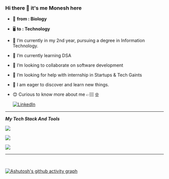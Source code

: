 ### Hi there 👋  it's me Monesh here

- 🧬 **from : Biology**
- 🖥️ **to : Technology**
-  🔭 I’m currently in my 2nd year, pursuing a degree in Information Technology.
- 🌱 I’m currently learning DSA 
- 👯 I’m looking to collaborate on  software development 
- 🤔 I’m looking for help with internship in Startups & Tech Gaints
- 🧿 I am eager to discover and learn new things.
- 😊 Curious to know more about me  👉🏽 [🌐](https://monesh-gomo.web.app/)

  <p >
  <a href="https://www.linkedin.com/in/moneshgomo/" target="_blank">
    <img src="https://skillicons.dev/icons?i=linkedin&theme=dark" alt="LinkedIn"/>
  </a>
 </p>
 
***


***My Tech Stack And Tools***
<p>
  <!-- Programming Languages -->
  <a href="https://skillicons.dev">
    <img src="https://skillicons.dev/icons?i=java,js,html,css,py&theme=dark"/>
  </a>
</p>
<p>
  <!-- Frameworks and Build Tools -->
  <a href="https://skillicons.dev">
    <img src="https://skillicons.dev/icons?i=spring,maven,git,mysql,postgres&theme=dark"/>
  </a>
</p>
<p>
  <!-- Tools -->
  <a href="https://skillicons.dev">
    <img src="https://skillicons.dev/icons?i=eclipse,idea,vscode,postman,firebase,netlify,notion,windows&theme=dark"/>
  </a>
</p>

***

<br>

[![Ashutosh's github activity graph](https://github-readme-activity-graph.vercel.app/graph?username=MONESHGOMO&bg_color=0a0a0a&color=fafafa&line=09f15a&point=f7f3f3&area=true&hide_border=true)](https://github.com/ashutosh00710/github-readme-activity-graph)



